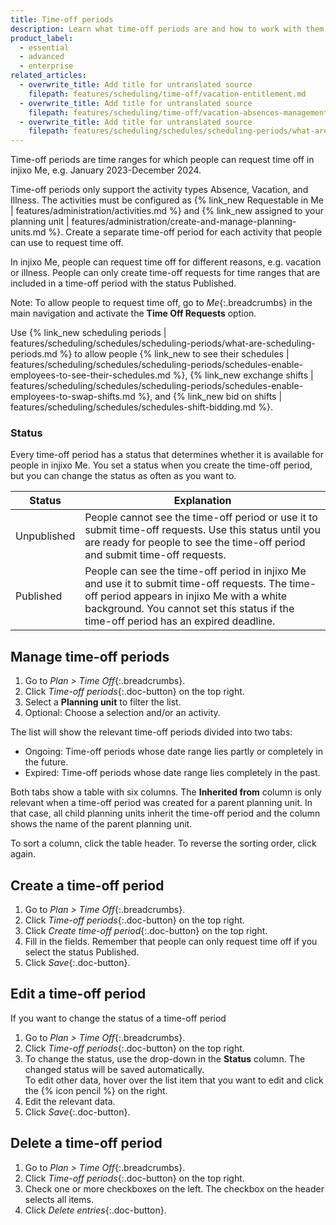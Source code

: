 ```yaml
---
title: Time-off periods
description: Learn what time-off periods are and how to work with them.
product_label:
  - essential
  - advanced
  - enterprise
related_articles:
  - overwrite_title: Add title for untranslated source
    filepath: features/scheduling/time-off/vacation-entitlement.md
  - overwrite_title: Add title for untranslated source
    filepath: features/scheduling/time-off/vacation-absences-management.md
  - overwrite_title: Add title for untranslated source
    filepath: features/scheduling/schedules/scheduling-periods/what-are-scheduling-periods.md
---
```


Time-off periods are time ranges for which people can request time off in injixo Me, e.g. January 2023-December 2024. 

Time-off periods only support the activity types Absence, Vacation, and Illness. The activities must be configured as {% link_new Requestable in Me | features/administration/activities.md %} and {% link_new assigned to your planning unit | features/administration/create-and-manage-planning-units.md %}. Create a separate time-off period for each activity that people can use to request time off.

In injixo Me, people can request time off for different reasons, e.g. vacation or illness. People can only create time-off requests for time ranges that are included in a time-off period with the status Published. 

Note: To allow people to request time off, go to _Me_{:.breadcrumbs} in the main navigation and activate the **Time Off Requests** option.

Use {% link_new scheduling periods | features/scheduling/schedules/scheduling-periods/what-are-scheduling-periods.md %} to allow people {% link_new to see their schedules | features/scheduling/schedules/scheduling-periods/schedules-enable-employees-to-see-their-schedules.md %}, {% link_new exchange shifts | features/scheduling/schedules/scheduling-periods/schedules-enable-employees-to-swap-shifts.md %}, and {% link_new bid on shifts | features/scheduling/schedules/schedules-shift-bidding.md %}.

### Status

Every time-off period has a status that determines whether it is available for people in injixo Me. You set a status when you create the time-off period, but you can change the status as often as you want to.

| Status      | Explanation                                                                                                                                                                                                                        |
| ----------- | ---------------------------------------------------------------------------------------------------------------------------------------------------------------------------------------------------------------------------------- |
| Unpublished | People cannot see the time-off period or use it to submit time-off requests. Use this status until you are ready for people to see the time-off period and submit time-off requests.                                                                                |
| Published   | People can see the time-off period in injixo Me and use it to submit time-off requests. The time-off period appears in injixo Me with a white background. You cannot set this status if the time-off period has an expired deadline. |

## Manage time-off periods

1. Go to _Plan > Time Off_{:.breadcrumbs}.
2. Click _Time-off periods_{:.doc-button} on the top right.
3. Select a **Planning unit** to filter the list.
4. Optional: Choose a selection and/or an activity.

The list will show the relevant time-off periods divided into two tabs:

- Ongoing: Time-off periods whose date range lies partly or completely in the future.
- Expired: Time-off periods whose date range lies completely in the past.

Both tabs show a table with six columns. The **Inherited from** column is only relevant when a time-off period was created for a parent planning unit. In that case, all child planning units inherit the time-off period and the column shows the name of the parent planning unit.

To sort a column, click the table header. To reverse the sorting order, click again.

## Create a time-off period

1. Go to _Plan > Time Off_{:.breadcrumbs}.
2. Click _Time-off periods_{:.doc-button} on the top right.
3. Click _Create time-off period_{:.doc-button} on the top right.
4. Fill in the fields. 
  Remember that people can only request time off if you select the status Published.
5. Click _Save_{:.doc-button}.

## Edit a time-off period

If you want to change the status of a time-off period

1. Go to _Plan > Time Off_{:.breadcrumbs}.
2. Click _Time-off periods_{:.doc-button} on the top right. 
3. To change the status, use the drop-down in the **Status** column. The changed status will be saved automatically.  
  To edit other data, hover over the list item that you want to edit and click the {% icon pencil %} on the right.
4. Edit the relevant data.
5. Click _Save_{:.doc-button}.

## Delete a time-off period

1. Go to _Plan > Time Off_{:.breadcrumbs}.
2. Click _Time-off periods_{:.doc-button} on the top right. 
3. Check one or more checkboxes on the left. The checkbox on the header selects all items.
4. Click _Delete entries_{:.doc-button}.
